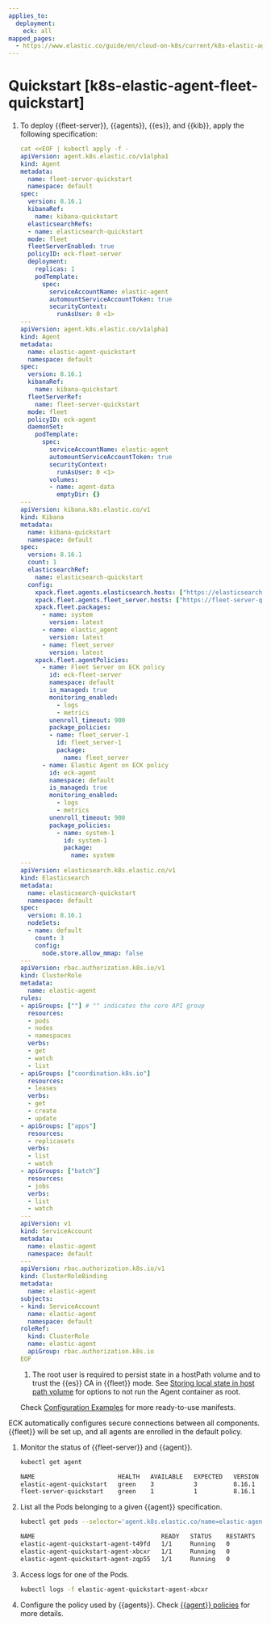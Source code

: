 ```yaml
---
applies_to:
  deployment:
    eck: all
mapped_pages:
  - https://www.elastic.co/guide/en/cloud-on-k8s/current/k8s-elastic-agent-fleet-quickstart.html
---
```


# Quickstart [k8s-elastic-agent-fleet-quickstart]

1. To deploy {{fleet-server}}, {{agents}}, {{es}}, and {{kib}}, apply the following specification:

    ```yaml
    cat <<EOF | kubectl apply -f -
    apiVersion: agent.k8s.elastic.co/v1alpha1
    kind: Agent
    metadata:
      name: fleet-server-quickstart
      namespace: default
    spec:
      version: 8.16.1
      kibanaRef:
        name: kibana-quickstart
      elasticsearchRefs:
      - name: elasticsearch-quickstart
      mode: fleet
      fleetServerEnabled: true
      policyID: eck-fleet-server
      deployment:
        replicas: 1
        podTemplate:
          spec:
            serviceAccountName: elastic-agent
            automountServiceAccountToken: true
            securityContext:
              runAsUser: 0 <1>
    ---
    apiVersion: agent.k8s.elastic.co/v1alpha1
    kind: Agent
    metadata:
      name: elastic-agent-quickstart
      namespace: default
    spec:
      version: 8.16.1
      kibanaRef:
        name: kibana-quickstart
      fleetServerRef:
        name: fleet-server-quickstart
      mode: fleet
      policyID: eck-agent
      daemonSet:
        podTemplate:
          spec:
            serviceAccountName: elastic-agent
            automountServiceAccountToken: true
            securityContext:
              runAsUser: 0 <1>
            volumes:
            - name: agent-data
              emptyDir: {}
    ---
    apiVersion: kibana.k8s.elastic.co/v1
    kind: Kibana
    metadata:
      name: kibana-quickstart
      namespace: default
    spec:
      version: 8.16.1
      count: 1
      elasticsearchRef:
        name: elasticsearch-quickstart
      config:
        xpack.fleet.agents.elasticsearch.hosts: ["https://elasticsearch-quickstart-es-http.default.svc:9200"]
        xpack.fleet.agents.fleet_server.hosts: ["https://fleet-server-quickstart-agent-http.default.svc:8220"]
        xpack.fleet.packages:
          - name: system
            version: latest
          - name: elastic_agent
            version: latest
          - name: fleet_server
            version: latest
        xpack.fleet.agentPolicies:
          - name: Fleet Server on ECK policy
            id: eck-fleet-server
            namespace: default
            is_managed: true
            monitoring_enabled:
              - logs
              - metrics
            unenroll_timeout: 900
            package_policies:
            - name: fleet_server-1
              id: fleet_server-1
              package:
                name: fleet_server
          - name: Elastic Agent on ECK policy
            id: eck-agent
            namespace: default
            is_managed: true
            monitoring_enabled:
              - logs
              - metrics
            unenroll_timeout: 900
            package_policies:
              - name: system-1
                id: system-1
                package:
                  name: system
    ---
    apiVersion: elasticsearch.k8s.elastic.co/v1
    kind: Elasticsearch
    metadata:
      name: elasticsearch-quickstart
      namespace: default
    spec:
      version: 8.16.1
      nodeSets:
      - name: default
        count: 3
        config:
          node.store.allow_mmap: false
    ---
    apiVersion: rbac.authorization.k8s.io/v1
    kind: ClusterRole
    metadata:
      name: elastic-agent
    rules:
    - apiGroups: [""] # "" indicates the core API group
      resources:
      - pods
      - nodes
      - namespaces
      verbs:
      - get
      - watch
      - list
    - apiGroups: ["coordination.k8s.io"]
      resources:
      - leases
      verbs:
      - get
      - create
      - update
    - apiGroups: ["apps"]
      resources:
      - replicasets
      verbs:
      - list
      - watch
    - apiGroups: ["batch"]
      resources:
      - jobs
      verbs:
      - list
      - watch
    ---
    apiVersion: v1
    kind: ServiceAccount
    metadata:
      name: elastic-agent
      namespace: default
    ---
    apiVersion: rbac.authorization.k8s.io/v1
    kind: ClusterRoleBinding
    metadata:
      name: elastic-agent
    subjects:
    - kind: ServiceAccount
      name: elastic-agent
      namespace: default
    roleRef:
      kind: ClusterRole
      name: elastic-agent
      apiGroup: rbac.authorization.k8s.io
    EOF
    ```

    1. The root user is required to persist state in a hostPath volume and to trust the {{es}} CA in {{fleet}} mode. See [Storing local state in host path volume](configuration-examples-standalone.md#k8s_storing_local_state_in_host_path_volume) for options to not run the Agent container as root.


    Check [Configuration Examples](configuration-examples-fleet.md) for more ready-to-use manifests.


ECK automatically configures secure connections between all components. {{fleet}} will be set up, and all agents are enrolled in the default policy.

1. Monitor the status of {{fleet-server}} and {{agent}}.

    ```sh
    kubectl get agent
    ```

    ```sh
    NAME                       HEALTH   AVAILABLE   EXPECTED   VERSION      AGE
    elastic-agent-quickstart   green    3           3          8.16.1    14s
    fleet-server-quickstart    green    1           1          8.16.1    19s
    ```

2. List all the Pods belonging to a given {{agent}} specification.

    ```sh
    kubectl get pods --selector='agent.k8s.elastic.co/name=elastic-agent-quickstart'
    ```

    ```sh
    NAME                                   READY   STATUS    RESTARTS   AGE
    elastic-agent-quickstart-agent-t49fd   1/1     Running   0          54s
    elastic-agent-quickstart-agent-xbcxr   1/1     Running   0          54s
    elastic-agent-quickstart-agent-zqp55   1/1     Running   0          54s
    ```

3. Access logs for one of the Pods.

    ```sh
    kubectl logs -f elastic-agent-quickstart-agent-xbcxr
    ```

4. Configure the policy used by {{agents}}. Check [{{agent}} policies](/reference/fleet/agent-policy.md) for more details.

